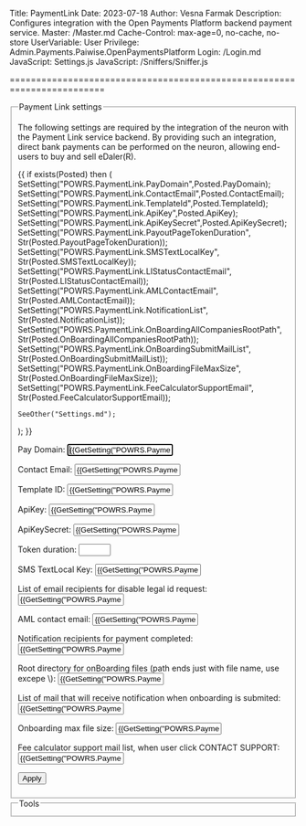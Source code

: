 ﻿Title: PaymentLink
Date: 2023-07-18
Author: Vesna Farmak
Description: Configures integration with the Open Payments Platform backend payment service.
Master: /Master.md
Cache-Control: max-age=0, no-cache, no-store
UserVariable: User
Privilege: Admin.Payments.Paiwise.OpenPaymentsPlatform
Login: /Login.md
JavaScript: Settings.js
JavaScript: /Sniffers/Sniffer.js


========================================================================

<form action="Settings.md" method="post" enctype="multipart/form-data">
<fieldset>
<legend>Payment Link settings</legend>

The following settings are required by the integration of the neuron with the Payment Link service backend. 
By providing such an integration, direct bank payments can be performed on the neuron, allowing end-users to buy and sell eDaler(R).


{{
if exists(Posted) then
(    
	SetSetting("POWRS.PaymentLink.PayDomain",Posted.PayDomain);
	SetSetting("POWRS.PaymentLink.ContactEmail",Posted.ContactEmail);
	SetSetting("POWRS.PaymentLink.TemplateId",Posted.TemplateId);
	SetSetting("POWRS.PaymentLink.ApiKey",Posted.ApiKey);
	SetSetting("POWRS.PaymentLink.ApiKeySecret",Posted.ApiKeySecret);
	SetSetting("POWRS.PaymentLink.PayoutPageTokenDuration", Str(Posted.PayoutPageTokenDuration));
	SetSetting("POWRS.PaymentLink.SMSTextLocalKey", Str(Posted.SMSTextLocalKey));
	SetSetting("POWRS.PaymentLink.LIStatusContactEmail", Str(Posted.LIStatusContactEmail));
	SetSetting("POWRS.PaymentLink.AMLContactEmail", Str(Posted.AMLContactEmail));
	SetSetting("POWRS.PaymentLink.NotificationList", Str(Posted.NotificationList));
	SetSetting("POWRS.PaymentLink.OnBoardingAllCompaniesRootPath", Str(Posted.OnBoardingAllCompaniesRootPath));
	SetSetting("POWRS.PaymentLink.OnBoardingSubmitMailList", Str(Posted.OnBoardingSubmitMailList));
	SetSetting("POWRS.PaymentLink.OnBoardingFileMaxSize", Str(Posted.OnBoardingFileMaxSize));
	SetSetting("POWRS.PaymentLink.FeeCalculatorSupportEmail", Str(Posted.FeeCalculatorSupportEmail));
	
	SeeOther("Settings.md");
);
}}

<p>
 <label for="PayDomain">Pay Domain:</label>  
<input type="text" id="PayDomain" name="PayDomain" value='{{GetSetting("POWRS.PaymentLink.PayDomain","")}}' autofocus required title="Domain where users can reach payment link."/>
</p>

<p>
<label for="ContactEmail">Contact Email:</label>  
<input type="text" id="ContactEmail" name="ContactEmail" value='{{GetSetting("POWRS.PaymentLink.ContactEmail","")}}' autofocus required title="Contact Email will be used to recive emails when user send contact data on a Paylink Generator Contact Us Screen "/>
</p>

<p>
<label for="TemplateId">Template ID:</label>  
<input type="text" id="TemplateId" name="TemplateId" value='{{GetSetting("POWRS.PaymentLink.TemplateId","")}}' autofocus required title="TemplateId used for creating contracts. "/>
</p>

<p>
<label for="ApiKey">ApiKey:</label>  
<input type="text" id="ApiKey" name="ApiKey" value='{{GetSetting("POWRS.PaymentLink.ApiKey","")}}' autofocus required title="ApiKey used to create legal identities"/>
</p>

<p>
<label for="ApiKeySecret">ApiKeySecret: </label>  
<input type="text" id="ApiKeySecret" name="ApiKeySecret" value='{{GetSetting("POWRS.PaymentLink.ApiKeySecret","")}}' autofocus required title="ApiKeySecret used in pair with api key to create legal identities. "/>
</p>

<p>
<label for="PayoutPageTokenDuration">Token duration: </label>  
<input type="number" min="5" max="15" id="PayoutPageTokenDuration" name="PayoutPageTokenDuration" value='{{GetSetting("POWRS.PaymentLink.PayoutPageTokenDuration","")}}' autofocus required title="Duration of jwt token for initiating payment on payout page. "/>
</p>

<p>
<label for="SMSTextLocalKey">SMS TextLocal Key: </label>  
<input type="text" id="SMSTextLocalKey" name="SMSTextLocalKey" value='{{GetSetting("POWRS.PaymentLink.SMSTextLocalKey","")}}' autofocus required title="Key for sending SMS"/>
</p>

<p>
<label for="LIStatusContactEmail">List of email recipients for disable legal id request: </label>  
<input type="text" id="LIStatusContactEmail" name="LIStatusContactEmail" value='{{GetSetting("POWRS.PaymentLink.LIStatusContactEmail","")}}' autofocus required title="List of email who will receive email when legal id disable is requested. Use ; as delimiter between multiple mails"/>
</p>

<p>
<label for="AMLContactEmail">AML contact email: </label>  
<input type="text" id="AMLContactEmail" name="AMLContactEmail" value='{{GetSetting("POWRS.PaymentLink.AMLContactEmail","")}}' autofocus required title="Anti-money Laundering. Use ; as delimiter between multiple mails"/>
</p>

<p>
<label for="NotificationList">Notification recipients for payment completed:</label>  
<input type="text" id="NotificationList" name="NotificationList" value='{{GetSetting("POWRS.PaymentLink.NotificationList","")}}' title="Can be e-mail addresses. Separate using semicolon if more than one."/>
</p>

<p>
<label for="OnBoardingAllCompaniesRootPath">Root directory for onBoarding files (path ends just with file name, use excepe \):</label>  
<input type="text" id="OnBoardingAllCompaniesRootPath" name="OnBoardingAllCompaniesRootPath" value='{{GetSetting("POWRS.PaymentLink.OnBoardingAllCompaniesRootPath","")}}' title="Root directory for onBoarding files (path ends just with file name, use excape \)"/>
</p>

<p>
<label for="OnBoardingSubmitMailList">List of mail that will receive notification when onboarding is submited:</label>  
<input type="text" id="OnBoardingSubmitMailList" name="OnBoardingSubmitMailList" value='{{GetSetting("POWRS.PaymentLink.OnBoardingSubmitMailList","")}}' title="List of mail that will receive notification when onboarding is submited. Use ; as delimiter between multiple mails "/>
</p>

<p>
<label for="OnBoardingFileMaxSize">Onboarding max file size:</label>  
<input type="text" id="OnBoardingFileMaxSize" name="OnBoardingFileMaxSize" value='{{GetSetting("POWRS.PaymentLink.OnBoardingFileMaxSize","")}}' title="Enter int value"/>
</p>

<p>
<label for="FeeCalculatorSupportEmail">Fee calculator support mail list, when user click CONTACT SUPPORT:</label>  
<input type="text" id="FeeCalculatorSupportEmail" name="FeeCalculatorSupportEmail" value='{{GetSetting("POWRS.PaymentLink.FeeCalculatorSupportEmail","")}}' title="List of mail that will receive notification when user click CONTACT SUPPORT . Use ; as delimiter between multiple mails "/>
</p>


<button type="submit" class="posButton">Apply</button>
</fieldset>

<fieldset>
<legend>Tools</legend>
</fieldset>
</form>
